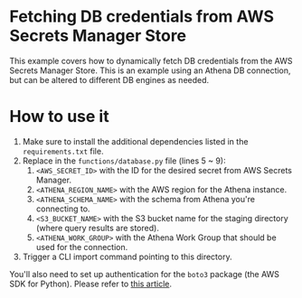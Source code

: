 # Fetching DB credentials from AWS Secrets Manager Store

This example covers how to dynamically fetch DB credentials from the AWS Secrets Manager Store. This is an example using an Athena DB connection, but can be altered to different DB engines as needed.

# How to use it
1. Make sure to install the additional dependencies listed in the `requirements.txt` file.
2. Replace in the `functions/database.py` file (lines 5 ~ 9):
    1. `<AWS_SECRET_ID>` with the ID for the desired secret from AWS Secrets Manager.
    2. `<ATHENA_REGION_NAME>` with the AWS region for the Athena instance.
    3. `<ATHENA_SCHEMA_NAME>` with the schema from Athena you're connecting to.
    4. `<S3_BUCKET_NAME>` with the S3 bucket name for the staging directory (where query results are stored).
    5. `<ATHENA_WORK_GROUP>` with the Athena Work Group that should be used for the connection.
3. Trigger a CLI import command pointing to this directory.

You'll also need to set up authentication for the `boto3` package (the AWS SDK for Python). Please refer to [this article](https://boto3.amazonaws.com/v1/documentation/api/latest/guide/credentials.html).

